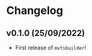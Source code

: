 # Changelog

<!--next-version-placeholder-->

## v0.1.0 (25/09/2022)

- First release of `mvtsbuilder`!